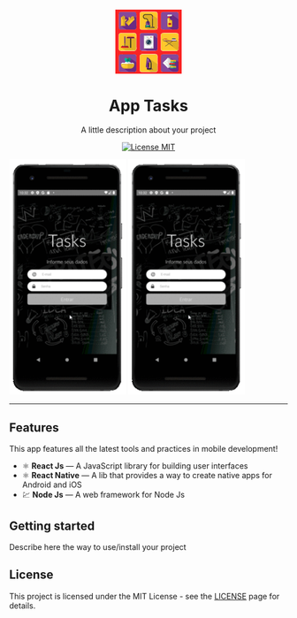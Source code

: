 <h1 align="center">
<br>
  <img src="https://github.com/diego-cardoso/tasks-frontend/blob/master/assets/logo.png" alt="logo" width="120">
<br>
<br>
App Tasks
</h1>

<p align="center">A little description about your project</p>

<p align="center">
  <a href="https://opensource.org/licenses/MIT">
    <img src="https://img.shields.io/badge/License-MIT-blue.svg" alt="License MIT">
  </a>
</p>

[//]: # (Add your gifs/images here:)
<div>
  <img src="https://github.com/diego-cardoso/tasks-frontend/blob/master/App_Tasks.gif" alt="demo" height="425">
  <img src="https://github.com/diego-cardoso/tasks-frontend/blob/master/App_Tasks.gif" alt="demo" height="425">
</div>

<hr />

## Features
[//]: # (Add the features of your project here:)
This app features all the latest tools and practices in mobile development!

- ⚛️ **React Js** — A JavaScript library for building user interfaces
- ⚛️ **React Native** — A lib that provides a way to create native apps for Android and iOS
- 💹 **Node Js** — A web framework for Node Js

## Getting started

Describe here the way to use/install your project


## License

This project is licensed under the MIT License - see the [LICENSE](https://opensource.org/licenses/MIT) page for details.

